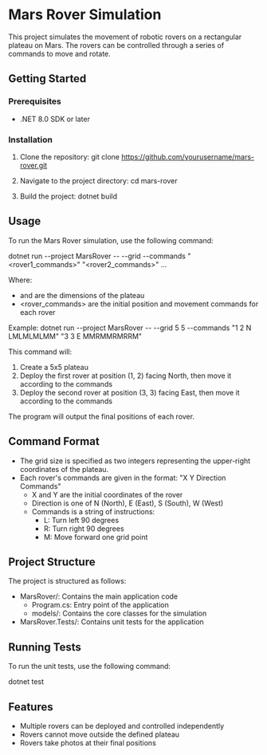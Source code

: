 # Mars Rover Simulation

This project simulates the movement of robotic rovers on a rectangular plateau on Mars. The rovers can be controlled through a series of commands to move and rotate.

## Getting Started

### Prerequisites

- .NET 8.0 SDK or later

### Installation

1. Clone the repository:
   git clone https://github.com/yourusername/mars-rover.git

2. Navigate to the project directory:
   cd mars-rover

3. Build the project:
   dotnet build

## Usage

To run the Mars Rover simulation, use the following command:

dotnet run --project MarsRover -- --grid <x> <y> --commands "<rover1_commands>" "<rover2_commands>" ...

Where:
- <x> and <y> are the dimensions of the plateau
- <rover_commands> are the initial position and movement commands for each rover

Example:
dotnet run --project MarsRover -- --grid 5 5 --commands "1 2 N LMLMLMLMM" "3 3 E MMRMMRMRRM"

This command will:
1. Create a 5x5 plateau
2. Deploy the first rover at position (1, 2) facing North, then move it according to the commands
3. Deploy the second rover at position (3, 3) facing East, then move it according to the commands

The program will output the final positions of each rover.

## Command Format

- The grid size is specified as two integers representing the upper-right coordinates of the plateau.
- Each rover's commands are given in the format: "X Y Direction Commands"
  - X and Y are the initial coordinates of the rover
  - Direction is one of N (North), E (East), S (South), W (West)
  - Commands is a string of instructions:
    - L: Turn left 90 degrees
    - R: Turn right 90 degrees
    - M: Move forward one grid point

## Project Structure

The project is structured as follows:

- MarsRover/: Contains the main application code
  - Program.cs: Entry point of the application
  - models/: Contains the core classes for the simulation
- MarsRover.Tests/: Contains unit tests for the application

## Running Tests

To run the unit tests, use the following command:

dotnet test

## Features

- Multiple rovers can be deployed and controlled independently
- Rovers cannot move outside the defined plateau
- Rovers take photos at their final positions
